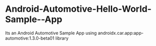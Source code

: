 # Android-Automotive-Hello-World-Sample--App
Its an Android Automotive Sample App using androidx.car.app:app-automotive:1.3.0-beta01 library
